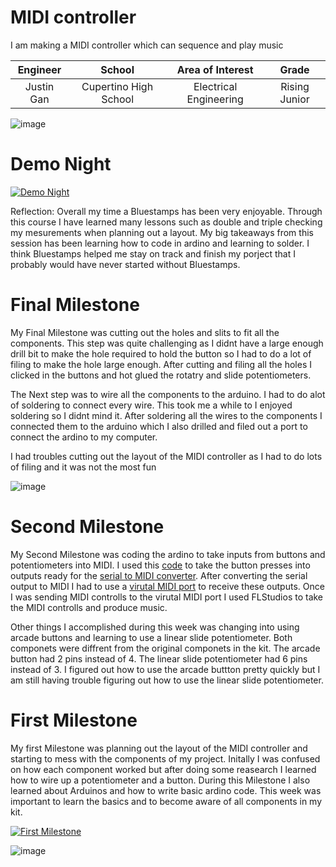 ﻿# MIDI controller
I am making a MIDI controller which can sequence and play music

| **Engineer** | **School** | **Area of Interest** | **Grade** |
|:--:|:--:|:--:|:--:|
| Justin Gan |Cupertino High School | Electrical Engineering | Rising Junior 

![image](https://user-images.githubusercontent.com/67182775/129239085-1b364682-b25d-4846-b19c-015df21f7237.png)


# Demo Night

[![Demo Night](https://res.cloudinary.com/marcomontalbano/image/upload/v1628873321/video_to_markdown/images/youtube--gMWDqDbFj9A-c05b58ac6eb4c4700831b2b3070cd403.jpg)](https://www.youtube.com/watch?v=gMWDqDbFj9A "Demo Night")

Reflection: Overall my time a Bluestamps has been very enjoyable. Through this course I have learned many lessons such as double and triple checking my mesurements when planning out a layout. My big takeaways from this session has been learning how to code in ardino and learning to solder. I think Bluestamps helped me stay on track and finish my porject that I probably would have never started without Bluestamps.

# Final Milestone

My Final Milestone was cutting out the holes and slits to fit all the components. This step was quite challenging as I didnt  have a large enough drill bit to make the hole required to hold the button so I had to do a lot of filing to make the hole large enough. After cutting and filing all the holes I clicked in the buttons and hot glued the rotatry and slide potentiometers. 

The Next step was to wire all the components to the arduino. I had to do alot of soldering to connect every wire. This took me a while to I enjoyed soldering so I didnt mind it. After soldering all the wires to the components I connected them to the arduino which I also drilled and filed out a port to connect the ardino to my computer.

I had troubles cutting out the layout of the MIDI controller as I had to do lots of filing  and it was not the most fun 

![image](https://user-images.githubusercontent.com/67182775/129239168-342b0a07-e85d-4590-9ff2-20c60d248648.png)

# Second Milestone


My Second Milestone was coding the ardino to take inputs from buttons and potentiometers into MIDI. I used this [code](https://github.com/silveirago/DIY-Midi-Controller) to take the button presses into outputs ready for the [serial to MIDI converter](https://projectgus.github.io/hairless-midiserial). After converting the serial output to MIDI I had to use a [virutal MIDI port](https://www.tobias-erichsen.de/software/loopmidi.html) to receive these outputs. Once I was sending MIDI controlls to the  virutal MIDI port I used FLStudios to take the MIDI controlls and produce music.

Other things I accomplished during this week was changing into using arcade buttons and learning to use a linear slide potentiometer. Both componets were diffrent from the original componets in the kit. The arcade button had 2 pins instead of 4. The linear slide potentiometer had 6 pins instead of 3. I figured out how to use the arcade buttton pretty quickly but I am still having trouble figuring out how to use the linear slide potentiometer. 

# First  Milestone

My first Milestone was planning out the layout of the MIDI controller and starting to mess with the components of my project. Initally I was confused on how each component worked but after doing some reasearch I learned how to wire up a potentiometer and a button. During this Milestone I also learned about Arduinos and how to write basic ardino code. This week was important to learn the basics and to become aware of all components in my kit. 

[![First Milestone](https://res.cloudinary.com/marcomontalbano/image/upload/v1628096129/video_to_markdown/images/youtube--uLcWY7BDT8o-c05b58ac6eb4c4700831b2b3070cd403.jpg)](https://www.youtube.com/watch?v=uLcWY7BDT8o "First Milestone")

![image](https://user-images.githubusercontent.com/67182775/127750551-2f761dd7-a20b-4f7d-b767-6cdd1d578a5d.png)

